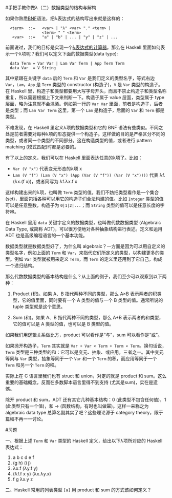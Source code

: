 #手把手教你做λ（二）数据类型的结构与解构


如果你熟悉[BNF]语法，把λ表达式的结构写出来就是这样的：

      <term>  ::=   <var> | "λ" <var> "." <term> | 
                    <term> " " <term>
       <var>  ::=   "a" | "b" | ... | "y" | "z" | ...

前面说过，我们的目标是实现一个[λ表达式的计算器](http://projectultimatum.org/cgi-bin/lambda)。那么在 Haskell 里面如何表示一个λ项呢？我们可以定义下面的数据类型(data type):

      data Term = Var Var | Lam Var Term | App Term Term 
      data Var  = V String

其中紧跟在关键字 `data` 后的 `Term` 和 `Var` 是我们定义的类型名字，等式右边 `Var`，`Lam`，`App` 是 `Term` 类型的 constructor (构造子)，`V` 是 `Var` 类型的构造子。在 Haskell 里，构造子和类型都要用大写字母开头，而且不禁止构造子和类型名称重复，所以需要根据上下文来判断一下。构造子属于 value 层面，类型属于 type 层面，略为注意就不会混淆。例如第一行的 `Var Var` 里面，前者是构造子，后者是类型；而 `Lam Var Term` 这里，第一个 `Lam` 是构造子，后面的 `Var` 和 `Term` 都是类型。

不难发现，在 Haskell 里定义λ项的数据类型和它的 BNF 语法有些类似。不同之处是前者需要对每种λ项的形态提供一个构造子。这样做的目的是严格区分不同的类型，或者同一个类型的不同部分。这在构造类型的值，或者进行 pattern matching (模式匹配)时都是必要的。

有了以上的定义，我们可以在 Haskell 里面表达任意的λ项了。比如：

- `Var (V "x")` 代表变元形态的λ项 x
- `Lam (V "f") (Lam (V "x") (App (Var (V "f")) (Var (V "x"))))` 代表 λf.(λx.(f x))，或者简写为 λf.λx.f x

这样构建出来的λ项，也叫做 `Term` 类型的值。我们不妨把类型看作是一个集合 (set)，里面包括各种可以用它的构造子们合法构建的值。比如 `Integer` 类型的值可以是任意整数，构造子为 `0|1|2|...`；而 `String` 类型的值可以是任意长度的字符串。

在 Haskell 里用 `data` 关键字定义的数据类型，也叫做代数数据类型 (Algebraic Data Type, 或简称 ADT)，可以很方便地对各种抽象结构进行表述。定义和运用 ADT 也是高级编程语言的一个基本功能。

数据类型就是数据类型好了，为什么叫 algebraic？一方面是因为可以用自定义的类型名字，例如上面的 `Term` 和 `Var`，来指代它们所定义的类型，以构建更多的类型。例如 `Var` 类型就被用来定义 `Term`，而 `Term` 的定义里还用到了它自己，构成一个递归结构。

那么代数数据类型的基本结构是什么？从上面的例子，我们至少可以观察到以下两种：

1. Product (积)。如果 A、B 指代两种不同的类型，那么 A×B 表示两者的积类型，它的值里面，同时要有一个 A 类型的值与一个 B 类型的值。通常所说的 tuple 类型就是这个意思。

2. Sum (和)。如果 A、B 指代两种不同的类型，那么 A+B 表示两者的和类型，它的值可以是 A 类型的值，也可以是 B 类型的值。

如果我们用逻辑关系做比方，product 可以看作是“与”，sum 可以看作是“或”。

如果抛开构造子，`Term` 其实就是 `Var + Var × Term + Term × Term`。换句话说，`Term` 类型是三种类型的和：它可以是变元、抽象、或应用，三者之一。其中变元等同与 `Var` 类型，抽象等同于一个 `Var` 和一个 `Term` 的积，而应用等同于一个 `Term` 和另一个 `Term` 的积。 

实际上在 C 语言里我们也有 struct 和 union，对定的就是 product 和 sum。这么重要的基础概念，反而在多数脚本语言里得不到支持 (尤其是sum)，实在是遗憾。

除开 product 和 sum，ADT 还有其它几种基本结构：0 (此类型不包含任何值)，1 (此类型只有一个值)，和 → (函数结构，有时也叫做幂)。这样一来称之为 algebraic data type 总算名副其实了吧？这些理论源于 category theory，限于篇幅不再一一讨论。

#习题

一、根据上述 `Term` 和 `Var` 类型的 Haskell 定义，给出以下λ项所对应的 Haskell 表达式：

1. a b c d e f 
1. (g h) (i j) 
1. λx.f (λy.f y) 
1. (λf.f x y) (λx.λy.x) 
1. f g λx.y z

二、Haskell 常用的列表类型 `[a]` 用 product 和 sum 的方式该如何定义？

[BNF]: http://en.wikipedia.org/wiki/Backus–Naur_Form

